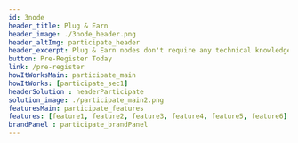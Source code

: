 ```yaml
---
id: 3node
header_title: Plug & Earn
header_image: ./3node_header.png
header_altImg: participate_header
header_excerpt: Plug & Earn nodes don't require any technical knowledge to set up. An electricity outlet, internet connection, and a 3Node are all you need to start earning.
button: Pre-Register Today
link: /pre-register
howItWorksMain: participate_main
howItWorks: [participate_sec1]
headerSolution : headerParticipate
solution_image: ./participate_main2.png 
featuresMain: participate_features
features: [feature1, feature2, feature3, feature4, feature5, feature6]
brandPanel : participate_brandPanel
---
```


<!-- header: participate_header -->
<!-- solution_image: ./participate_main.png -->

<!-- howItWorksMain: participate_main
howItWorks: [participate_sec1, participate_sec2, participate_sec3] -->

<!-- header_title: HOW IT WORKS
header_image: ./participate_header.png
header_altImg: participate_header
header_excerpt: Farmers can be compared to Bitcoin Miners because they earn rewards for providing hardware to the networks. The main diﬀerence is that Miners essentially waste their hardware capacity to solve riddles that oﬀer no beneﬁt outside of the Bitcoin ecosystem, Farmers provide capacity in the form of storage, network and compute, that can be used by anyone. -->

<!-- comparisonMain: participate_comparison_main
comparisonSecs:
  [participate_comparison1, participate_comparison2, participate_comparison3] -->

<!-- cta: participate_cta -->

<!-- splitWithImage : participate_splitWihImage -->
